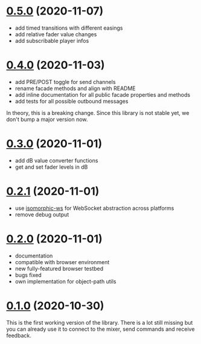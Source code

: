 # [0.5.0](https://github.com/fmalcher/soundcraft-ui/compare/0.4.0...0.5.0) (2020-11-07)

- add timed transitions with different easings
- add relative fader value changes
- add subscribable player infos

# [0.4.0](https://github.com/fmalcher/soundcraft-ui/compare/0.3.0...0.4.0) (2020-11-03)

- add PRE/POST toggle for send channels
- rename facade methods and align with README
- add inline documentation for all public facade properties and methods
- add tests for all possible outbound messages

In theory, this is a breaking change. Since this library is not stable yet, we don't bump a major version now.

# [0.3.0](https://github.com/fmalcher/soundcraft-ui/compare/0.2.1...0.3.0) (2020-11-01)

- add dB value converter functions
- get and set fader levels in dB

# [0.2.1](https://github.com/fmalcher/soundcraft-ui/compare/0.2.0...0.2.1) (2020-11-01)

- use [isomorphic-ws](https://github.com/heineiuo/isomorphic-ws) for WebSocket abstraction across platforms
- remove debug output

# [0.2.0](https://github.com/fmalcher/soundcraft-ui/compare/0.1.0...0.2.0) (2020-11-01)

- documentation
- compatible with browser environment
- new fully-featured browser testbed
- bugs fixed
- own implementation for object-path utils

# [0.1.0](https://github.com/fmalcher/soundcraft-ui/releases/tag/0.1.0) (2020-10-30)

This is the first working version of the library. There is a lot still missing but you can already use it to connect to the mixer, send commands and receive feedback.
